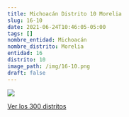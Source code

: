 ```yaml
---
title: Michoacán Distrito 10 Morelia
slug: 16-10
date: 2021-06-24T10:46:05-05:00
tags: []
nombre_entidad: Michoacán
nombre_distrito: Morelia
entidad: 16
distrito: 10
image_path: /img/16-10.png
draft: false
---
```


![](/img/16-10.png)

[Ver los 300 distritos](/docs/elecciones-2021)
